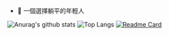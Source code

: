 
- 🤔 一個選擇躺平的年輕人


![Anurag's github stats](https://github-readme-stats.vercel.app/api?username=RyanTokManMokMTM&theme=outrun&show_icons=true)
![Top Langs](https://github-readme-stats.vercel.app/api/top-langs/?username=RyanTokManMokMTM&layout=compact&theme=outrun)
[![Readme Card](https://github-readme-stats.vercel.app/api/pin/?username=RyanTokManMokMTM&repo=SwiftUI&theme=outrun)](https://github.com/anuraghazra/SwiftUI)

<!--
**RyanTokManMokMTM/RyanTokManMokMTM** is a ✨ _special_ ✨ repository because its `README.md` (this file) appears on your GitHub profile.

Here are some ideas to get you started:

- 🔭 I’m currently working on ...
- 🌱 I’m currently learning ...
- 👯 I’m looking to collaborate on ...
- 🤔 I’m looking for help with ...
- 💬 Ask me about ...
- 📫 How to reach me: ...
- 😄 Pronouns: ...
- ⚡ Fun fact: ...
-->
